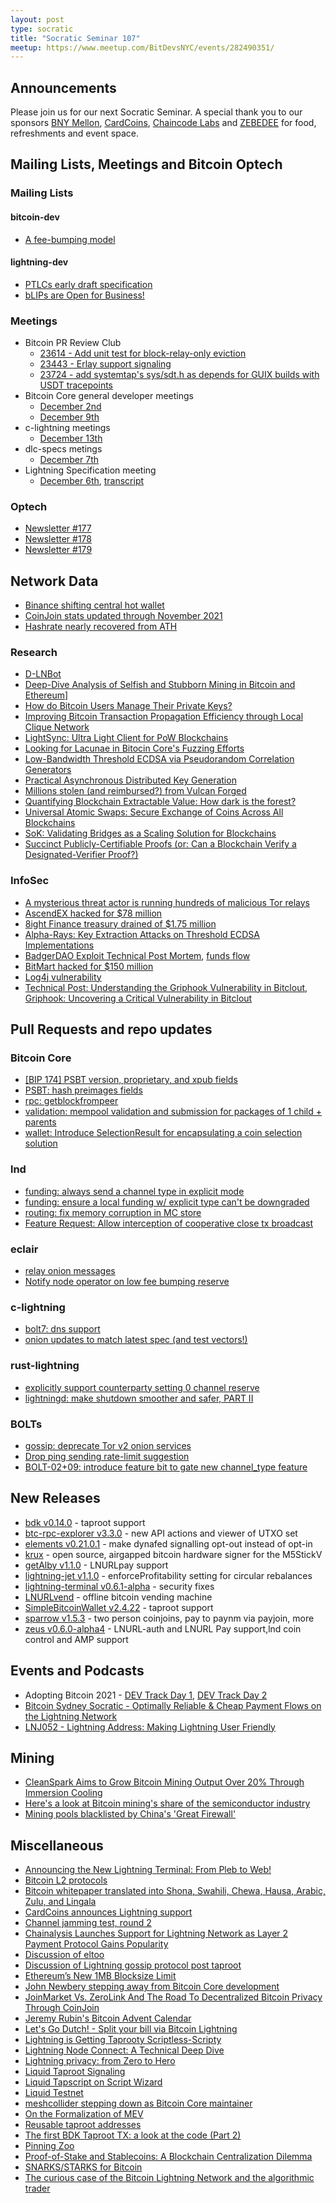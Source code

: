 ```yaml
---
layout: post
type: socratic
title: "Socratic Seminar 107"
meetup: https://www.meetup.com/BitDevsNYC/events/282490351/
---
```



## Announcements

Please join us for our next Socratic Seminar. A special thank you to our
sponsors [BNY Mellon](https://www.bnymellon.com/), [CardCoins](https://cardcoins.co), [Chaincode
Labs](https://chaincode.com) and [ZEBEDEE](https://zebedee.io) for food,
refreshments and event space.

## Mailing Lists, Meetings and Bitcoin Optech

### Mailing Lists

#### bitcoin-dev

- [A fee-bumping model](https://lists.linuxfoundation.org/pipermail/bitcoin-dev/2021-December/019627.html)

#### lightning-dev

- [PTLCs early draft specification](https://lists.linuxfoundation.org/pipermail/lightning-dev/2021-December/003377.html)
- [bLIPs are Open for Business!](https://lists.linuxfoundation.org/pipermail/lightning-dev/2021-December/003401.html)

### Meetings

- Bitcoin PR Review Club
	- [23614 - Add unit test for block-relay-only eviction](https://bitcoincore.reviews/23614)
	- [23443 - Erlay support signaling](https://bitcoincore.reviews/23443)
	- [23724 - add systemtap's sys/sdt.h as depends for GUIX builds with USDT tracepoints](https://bitcoincore.reviews/23724)
- Bitcoin Core general developer meetings
	- [December 2nd](https://www.erisian.com.au/bitcoin-core-dev/log-2021-12-02.html#l-435)
	- [December 9th](https://www.erisian.com.au/bitcoin-core-dev/log-2021-12-09.html#l-518)
- c-lightning meetings
	- [December 13th](https://btctranscripts.com/c-lightning/2021-12-13-developer-call/)
- dlc-specs metings
	- [December 7th](https://github.com/discreetlogcontracts/dlcspecs/pull/180)
- Lightning Specification meeting
	- [December 6th](https://github.com/lightning/bolts/issues/943), [transcript](https://btctranscripts.com/lightning-specification/2021-12-06-specification-call/)

### Optech

- [Newsletter #177](https://bitcoinops.org/en/newsletters/2021/12/01/)
- [Newsletter #178](https://bitcoinops.org/en/newsletters/2021/12/08/)
- [Newsletter #179](https://bitcoinops.org/en/newsletters/2021/12/15/)

## Network Data

- [Binance shifting central hot wallet](https://twitter.com/ErgoBTC/status/1467898454001299458)
- [CoinJoin stats updated through November 2021](https://github.com/nopara73/Dumplings/commit/91d7c2d08c7264c100f90ef3edde35fdc96ba3fb?short_path=b335630#diff-b335630551682c19a781afebcf4d07bf978fb1f8ac04c6bf87428ed5106870f5)
- [Hashrate nearly recovered from ATH](https://twitter.com/glassnode/status/1468354456769089536)

### Research

- [D-LNBot](http://arxiv.org/abs/2112.07623)
- [Deep-Dive Analysis of Selfish and Stubborn Mining in Bitcoin and Ethereum](http://arxiv.org/abs/2112.02588)]
- [How do Bitcoin Users Manage Their Private Keys?](http://ceur-ws.org/Vol-3016/paper2.pdf)
- [Improving Bitcoin Transaction Propagation Efficiency through Local Clique Network](https://academic.oup.com/comjnl/advance-article-abstract/doi/10.1093/comjnl/bxab186/6455661)
- [LightSync: Ultra Light Client for PoW Blockchains](https://arxiv.org/abs/2112.03092)
- [Looking for Lacunae in Bitocin Core's Fuzzing Efforts](https://agroce.github.io/bitcoin_report.pdf)
- [Low-Bandwidth Threshold ECDSA via Pseudorandom Correlation Generators](https://eprint.iacr.org/2021/1587.pdf)
- [Practical Asynchronous Distributed Key Generation](https://eprint.iacr.org/2021/1591)
- [Millions stolen (and reimbursed?) from Vulcan Forged](https://rekt.news/vulcan-forged-rekt/)
- [Quantifying Blockchain Extractable Value: How dark is the forest?](http://arxiv.org/abs/2101.05511)
- [Universal Atomic Swaps: Secure Exchange of Coins Across All Blockchains](https://eprint.iacr.org/2021/1612)
- [SoK: Validating Bridges as a Scaling Solution for Blockchains](https://eprint.iacr.org/2021/1589)
- [Succinct Publicly-Certifiable Proofs (or: Can a Blockchain Verify a Designated-Verifier Proof?)](https://eprint.iacr.org/2021/1618)

### InfoSec

- [A mysterious threat actor is running hundreds of malicious Tor relays](https://therecord.media/a-mysterious-threat-actor-is-running-hundreds-of-malicious-tor-relays/)
- [AscendEX hacked for $78 million](https://www.theblockcrypto.com/post/127231/crypto-exchange-ascendex-hacked-for-78-million-in-latest-swindle)
- [8ight Finance treasury drained of $1.75 million](https://coincodecap.com/8ight-finance-hacked-all-funds-in-treasury-withdrawn-due-to-leak-of-the-private-key?utm_source=rss&utm_medium=rss&utm_campaign=8ight-finance-hacked-all-funds-in-treasury-withdrawn-due-to-leak-of-the-private-key)
- [Alpha-Rays: Key Extraction Attacks on Threshold ECDSA Implementations](https://eprint.iacr.org/2021/1621)
- [BadgerDAO Exploit Technical Post Mortem](https://badger.com/technical-post-mortem), [funds flow](https://twitter.com/SlowMist_Team/status/1466405538409844741)
- [BitMart hacked for $150 million](https://twitter.com/sheldonbitmart/status/1467316252855226368?s=20)
- [Log4j vulnerability](https://www.bleepingcomputer.com/news/security/new-zero-day-exploit-for-log4j-java-library-is-an-enterprise-nightmare/)
- [Technical Post: Understanding the Griphook Vulnerability in Bitclout](https://zengo.com/technical-post-understanding-the-griphook-vulnerability-in-bitclout/), [Griphook: Uncovering a Critical Vulnerability in Bitclout](https://zengo.com/critical-vulnerability-in-bitclout/)

## Pull Requests and repo updates

### Bitcoin Core

- [[BIP 174] PSBT version, proprietary, and xpub fields](https://github.com/bitcoin/bitcoin/pull/17034)
- [PSBT: hash preimages fields](https://github.com/bitcoin/bitcoin/pull/23718)
- [rpc: getblockfrompeer](https://github.com/bitcoin/bitcoin/pull/20295)
- [validation: mempool validation and submission for packages of 1 child + parents](https://github.com/bitcoin/bitcoin/pull/22674)
- [wallet: Introduce SelectionResult for encapsulating a coin selection solution](https://github.com/bitcoin/bitcoin/pull/22019)

### lnd

- [funding: always send a channel type in explicit mode](https://github.com/lightningnetwork/lnd/pull/6075)
- [funding: ensure a local funding w/ explicit type can't be downgraded](https://github.com/lightningnetwork/lnd/pull/6027)
- [routing: fix memory corruption in MC store](https://github.com/lightningnetwork/lnd/pull/6068)
- [Feature Request: Allow interception of cooperative close tx broadcast](https://github.com/lightningnetwork/lnd/issues/6070)

### eclair

- [relay onion messages](https://github.com/ACINQ/eclair/pull/2061)
- [Notify node operator on low fee bumping reserve](https://github.com/ACINQ/eclair/pull/2104)

### c-lightning

- [bolt7: dns support](https://github.com/ElementsProject/lightning/pull/4829)
- [onion updates to match latest spec (and test vectors!)](https://github.com/ElementsProject/lightning/pull/4921)

### rust-lightning

- [explicitly support counterparty setting 0 channel reserve](https://github.com/lightningdevkit/rust-lightning/pull/1163)
- [lightningd: make shutdown smoother and safer, PART II](https://github.com/ElementsProject/lightning/pull/4959)

### BOLTs

- [gossip: deprecate Tor v2 onion services](https://github.com/lightning/bolts/pull/940)
- [Drop ping sending rate-limit suggestion](https://github.com/lightning/bolts/pull/918)
- [BOLT-02+09: introduce feature bit to gate new channel_type feature](https://github.com/lightning/bolts/pull/906)

## New Releases

- [bdk v0.14.0](https://github.com/bitcoindevkit/bdk/releases/tag/v0.14.0) - taproot support
- [btc-rpc-explorer v3.3.0](https://github.com/janoside/btc-rpc-explorer/releases/tag/v3.3.0) - new API actions and viewer of UTXO set
- [elements v0.21.0.1](https://github.com/ElementsProject/elements/releases/tag/elements-0.21.0.1) - make dynafed signalling opt-out instead of opt-in
- [krux](https://github.com/jreesun/krux) - open source, airgapped bitcoin hardware signer for the M5StickV
- [getAlby v1.1.0](https://github.com/getAlby/lightning-browser-extension/releases/tag/v1.1.0) - LNURLpay support
- [lightning-jet v1.1.0](https://github.com/itsneski/lightning-jet/releases/tag/v1.1.0-full-profitability) - enforceProfitability setting for circular rebalances
- [lightning-terminal v0.6.1-alpha](https://github.com/lightninglabs/lightning-terminal/releases/tag/v0.6.1-alpha) - security fixes
- [LNURLvend](https://github.com/arcbtc/LNURLVend) - offline bitcoin vending machine
- [SimpleBitcoinWallet v2.4.22](https://github.com/btcontract/wallet/releases/tag/2.4.22) - taproot support
- [sparrow v1.5.3](https://github.com/sparrowwallet/sparrow/releases/tag/1.5.3) - two person coinjoins, pay to paynm via payjoin, more
- [zeus v0.6.0-alpha4](https://github.com/ZeusLN/zeus/releases/tag/v0.6.0-alpha4) - LNURL-auth and LNURL Pay support,lnd coin control and AMP support 

## Events and Podcasts

- Adopting Bitcoin 2021 - [DEV Track Day 1](https://bitcointv.com/w/p/wTgC5dJeRc4mcU4beCMVdZ), [DEV Track Day 2](https://bitcointv.com/w/p/9G6CMKKfCUNuHfbb3j3Kra)
- [Bitcoin Sydney Socratic - Optimally Reliable & Cheap Payment Flows on the Lightning Network](https://rumble.com/vqearw-optimally-reliable-and-cheap-payment-flows-on-the-lightning-network.html)
- [LNJ052 - Lightning Address: Making Lightning User Friendly](https://lightningjunkies.net/lightning-address-making-lightning-user-friendly-lnj052/)

## Mining

- [CleanSpark Aims to Grow Bitcoin Mining Output Over 20% Through Immersion Cooling](https://www.coindesk.com/business/2021/12/09/cleanspark-aims-to-grow-bitcoin-mining-output-over-20-through-immersion-cooling/)
- [Here's a look at Bitcoin mining's share of the semiconductor industry](https://compassmining.io/education/bitcoin-mining-semiconductor-chip-industry-overview/)
- [Mining pools blacklisted by China's 'Great Firewall'](https://compassmining.io/education/mining-pools-blacklist-china/)

## Miscellaneous

- [Announcing the New Lightning Terminal: From Pleb to Web!](https://lightning.engineering/posts/2021-11-30-lightning-terminal/)
- [Bitcoin L2 protocols](https://gist.github.com/RubenSomsen/96505e99dc061d6af6b757ff74434e70)
- [Bitcoin whitepaper translated into Shona, Swahili, Chewa, Hausa, Arabic, Zulu, and Lingala](https://twitter.com/Exonumia280/status/1468612309664690176)
- [CardCoins announces Lightning support](https://twitter.com/cardcoinsco/status/1471162591229657095)
- [Channel jamming test, round 2](https://twitter.com/joostjgr/status/1470489257693388802)
- [Chainalysis Launches Support for Lightning Network as Layer 2 Payment Protocol Gains Popularity](https://blog.chainalysis.com/reports/lightning-network-support/)
- [Discussion of eltoo](https://twitter.com/JeremyRubin/status/1469474760027357186)
- [Discussion of Lightning gossip protocol post taproot](https://twitter.com/TheBlueMatt/status/1469831299254788096)
- [Ethereum’s New 1MB Blocksize Limit](https://blog.bitmex.com/ethereums-new-1mb-blocksize-limit/)
- [John Newbery stepping away from Bitcoin Core development](https://twitter.com/jfnewbery/status/1469360266227990532)
- [JoinMarket Vs. ZeroLink And The Road To Decentralized Bitcoin Privacy Through CoinJoin](https://bitcoinmagazine.com/technical/joinmarket-zerolink-and-coinjoin-bitcoin-mixing)
- [Jeremy Rubin's Bitcoin Advent Calendar](https://rubin.io/bitcoin/2021/11/28/advent-1/)
- [Let's Go Dutch! - Split your bill via Bitcoin Lightning](https://goingdutch.pm/)
- [Lightning is Getting Taprooty Scriptless-Scripty](https://github.com/t-bast/lightning-docs/blob/570b82f21889e121fb54e02f59b93f36cc28d401/taproot-updates.md)
- [Lightning Node Connect: A Technical Deep Dive](https://lightning.engineering/posts/2021-11-30-lightning-node-connect-deep-dive/)
- [Lightning privacy: from Zero to Hero](https://github.com/t-bast/lightning-docs/blob/master/lightning-privacy.md)
- [Liquid Taproot Signaling](https://twitter.com/ajtowns/status/1458543432788447234)
- [Liquid Tapscript on Script Wizard](https://medium.com/script-wizard/liquid-tapscript-on-script-wizard-e5dc0a72207e)
- [Liquid Testnet](https://liquidtestnet.com/)
- [meshcollider stepping down as Bitcoin Core maintainer](https://twitter.com/meshcollider/status/1469024095450775552)
- [On the Formalization of MEV](https://writings.flashbots.net/research/formalization-mev/)
- [Reusable taproot addresses](https://gist.github.com/Kixunil/0ddb3a9cdec33342b97431e438252c0a)
- [The first BDK Taproot TX: a look at the code (Part 2)](https://bitcoindevkit.org/blog/2021/12/first-bdk-taproot-tx-look-at-the-code-part-2/)
- [Pinning Zoo](https://github.com/glozow/bitcoin-notes/blob/68825e3dbe97f3618a80a4fe9a60edc65acafaba/pinning.md)
- [Proof-of-Stake and Stablecoins: A Blockchain Centralization Dilemma](https://www.lynalden.com/proof-of-stake/)
- [SNARKS/STARKS for Bitcoin](https://twitter.com/SomsenRuben/status/1470846933979774980)
- [The curious case of the Bitcoin Lightning Network and the algorithmic trader](https://kollider.medium.com/the-curious-case-of-the-bitcoin-lightning-network-and-the-algorithmic-trader-1bce3ce03c21)
